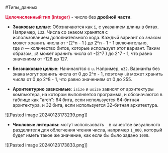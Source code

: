 #Типы_данных

<span style="color:crimson;"><b>Целочисленный тип (integer)</b></span> - число без **дробной части**.
- **Знаковые целые**: Обозначаются как `i`, с указанием длины в битах. Например, `i32`. Числа со знаком хранятся с использованием дополнительного кода. Каждый вариант со знаком может хранить числа от -(2^n - 1 ) до 2^n - 1 - 1 включительно, где _n_ — количество битов, которые использует этот вариант. Таким образом, `i8` может хранить числа от -(2^7 ) до 2^7 - 1, что равно значениям от -128 до 127.

- **Беззнаковые целые**: Начинаются с `u`. Например, `u32`. Варианты без знака могут хранить числа от 0 до 2^n - 1, поэтому `u8` может хранить числа от 0 до 2^8 - 1, что равно значениям от 0 до 255.
 
- **Архитектурно зависимые**: `isize` и `usize` зависят от архитектуры компьютера, на котором выполняется программа, и обозначаются в таблице как "arch": 64 бита, если используется 64-битная архитектура, и 32 бита, если используется 32-битная архитектура.

![[Pasted image 20240123173239.png]]



* **Числовые литералы**:  могут использовать `_` в качестве визуального разделителя для облегчения чтения числа, например `1_000`, который будет иметь такое же значение, как если бы было задано `1000`.

![[Pasted image 20240123173833.png]]


